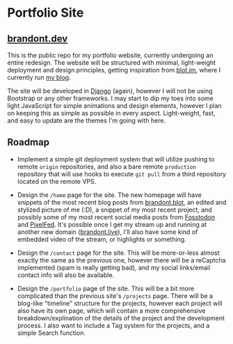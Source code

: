 # Portfolio Site 
## [brandont.dev](https://brandont.dev)

This is the public repo for my portfolio website, currently undergoing an entire redesign. The website will be structured with minimal, light-weight deployment and design principles, getting inspiration from [blot.im](https://blot.im), where I currently run [my blog](https://brandont.blog). 

The site will be developed in [Django](https://www.djangoproject.com/) (again), however I will not be using Bootstrap or any other frameworks. I may start to dip my toes into some light JavaScript for simple animations and design elements, however I plan on keeping this as simple as possible in every aspect. Light-weight, fast, and easy to update are the themes I'm going with here.

## Roadmap

- Implement a simple git deployment system that will utilize pushing to remote `origin` repositories, and also a bare remote `production` repository that will use hooks to execute `git pull` from a third repository located on the remote VPS.

- Design the `/home` page for the site. The new homepage will have snippets of the most recent blog posts from [brandont.blot](https://brandont.blog), an edited and stylized picture of me (:D), a snippet of my most recent project, and possibly some of my most recent social media posts from [Fosstodon](https://Fosstodon.org/@brandont) and [PixelFed](https://pixelfed.social/bdont). It's possible once I get my stream up and running at another new domain ([brandont.live](https://brandont.live)), I'll also have some kind of embedded video of the stream, or highlights or something.

- Design the `/contact` page for the site. This will be more-or-less almost exactly the same as the previous one, however there will be a reCaptcha implemented (spam is really getting bad), and my social links/email contact info will also be available.

- Design the `/portfolio` page of the site. This will be a bit more complicated than the previous site's `/projects` page. There will be a blog-like "timeline" structure for the projects, however each project will also have its own page, which will contain a more comprehensive breakdown/explination of the details of the project and the development process. I also want to include a Tag system for the projects, and a simple Search function.
